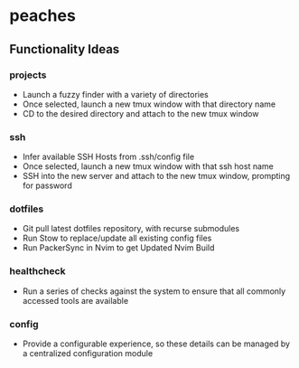 # peaches

## Functionality Ideas

### projects
* Launch a fuzzy finder with a variety of directories
* Once selected, launch a new tmux window with that directory name
* CD to the desired directory and attach to the new tmux window

### ssh
* Infer available SSH Hosts from .ssh/config file
* Once selected, launch a new tmux window with that ssh host name
* SSH into the new server and attach to the new tmux window, prompting for password

### dotfiles
* Git pull latest dotfiles repository, with recurse submodules
* Run Stow to replace/update all existing config files
* Run PackerSync in Nvim to get Updated Nvim Build

### healthcheck
* Run a series of checks against the system to ensure that all commonly accessed tools are available

### config
* Provide a configurable experience, so these details can be managed by a centralized configuration module
